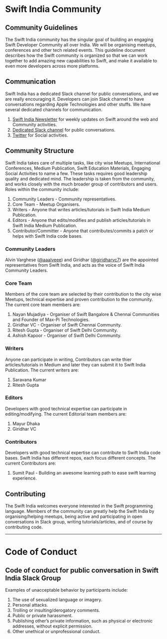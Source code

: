 # Swift India Community

## Community Guidelines

The Swift India community has the singular goal of building an engaging Swift Developer Community all over India. We will be organising meetups, conferences and other tech related events. This guideline document describes how the Swift community is organized so that we can work together to add amazing new capabilities to Swift, and make it available to even more developers across more platforms.

## Communication

Swift India has a dedicated Slack channel for public conversations, and we are really encouraging it. Developers can join Slack channel to have conversations regarding Apple Technologies and other stuffs. We have several dedicated channels for communication. 

  1. [Swift India Newsletter](http://swiftindia.in) for weekly updates on Swift around the web and Community activities.
  2. [Dedicated Slack channel](https://swiftindia.slack.com) for public conversations.
  3. [Twitter](https://twitter.com/swiftindiagroup) for Social activities. 


## Community Structure

Swift India takes care of multiple tasks, like city wise Meetups, International Conferences, Medium Publication, Swift Education Materials, Engaging Social Activities to name a few. These tasks requires good leadership quality and dedicated mind. The leadership is taken from the community, and works closely with the much broader group of contributors and users. Roles within the community include:

  1. Community Leaders - Community representatives.
  2. Core Team - Meetup Organisers.
  3. Writers - Anyone that writes articles/tutorials in Swift India Medium Publication.
  5. Editors - Anyone that edits/modifies and publish articles/tutorials in Swift India Medium Publication.
  6. Contributor/Committer - Anyone that contributes/commits a patch or helps with Swift India code bases.


### Community Leaders

Alvin Varghese ([@aaalveee](https://twitter.com/aaalveee)) and Giridhar ([@giridharvc7](https://twitter.com/giridharvc7)) are the appointed representatives from Swift India, and acts as the voice of Swift India Community Leaders.

### Core Team

Members of the core team are selected by their contribution to the city wise Meetups, technical expertise and proven contribution to the community. The current core team members are:

  1. Nayan Mujadiya - Organiser of Swift Bangalore & Chennai Communities and Founder of Max-Pi Technologies.
  2. Giridhar VC - Organiser of Swift Chennai Community. 
  3. Ritesh Gupta - Organiser of Swift Delhi Community.
  4. Ashish Kapoor - Organiser of Swift Delhi Community.

### Writers

Anyone can participate in writing, Contributors can write thier articles/tutorials in Medium and later they can submit it to Swift India Publication. The current writers are:

  1. Saravana Kumar 
  2. Ritesh Gupta

### Editors

Developers with good technical expertise can participate in editing/modifying. The current Editorial team members are:

  1. Mayur Dhaka
  2. Giridhar VC
  
  
### Contributors

Developers with good technical expertise can contribute to Swift India code bases. Swift India has different repos, each focus different concepts. The current Contributors are:

  1. Sumit Paul - Building an awesome learning path to ease swift learning experience.
  
  
## Contributing

The Swift India welcomes everyone interested in the Swift programming language. Members of the community can greatly help the Swift India by organising/helping meetups, being active and participating in open conversations in Slack group, writing tutorials/articles, and of course by contributing code.

----------

# Code of Conduct

## Code of conduct for public conversation in Swift India Slack Group

Examples of unacceptable behavior by participants include:

  1. The use of sexualized language or imagery.
  2. Personal attacks.
  3. Trolling or insulting/derogatory comments.
  4. Public or private harassment.
  5. Publishing other’s private information, such as physical or electronic addresses, without explicit permission.
  6. Other unethical or unprofessional conduct.
  
  
  
